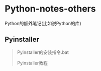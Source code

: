 # Python-notes-others
Python的额外笔记(比如说Python的库)  

## Pyinstaller  
>
> Pyinstaller的安装指令.bat  
>
> Pyinstaller教程
